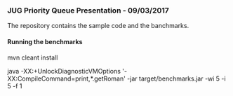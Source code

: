 ### JUG Priority Queue Presentation - 09/03/2017

The repository contains the sample code and the banchmarks.

#### Running the benchmarks

mvn cleant install

java -XX:+UnlockDiagnosticVMOptions '-XX:CompileCommand=print,*.getRoman' -jar target/benchmarks.jar -wi 5 -i 5 -f 1 

